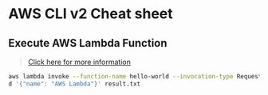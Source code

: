 # AWS CLI v2 Cheat sheet

## Execute AWS Lambda Function
> [Click here for more information](https://awscli.amazonaws.com/v2/documentation/api/latest/reference/lambda/invoke.html)
```bash
aws lambda invoke --function-name hello-world --invocation-type RequestResponse --log-type Tail --cli-binary-format raw-in-base64-out --region us-east-1 --payloa
d '{"name": "AWS Lambda"}' result.txt
```